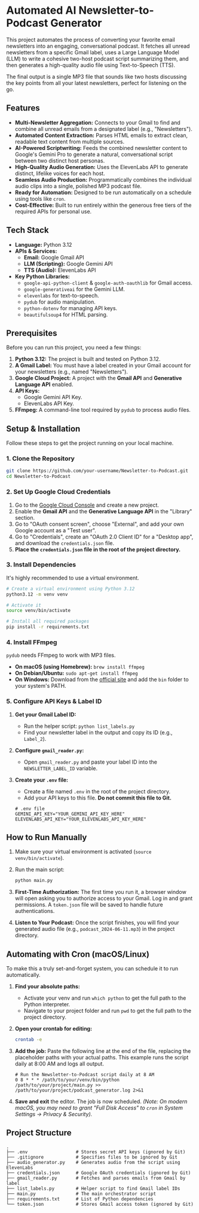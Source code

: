 # Automated AI Newsletter-to-Podcast Generator

This project automates the process of converting your favorite email newsletters into an engaging, conversational podcast. It fetches all unread newsletters from a specific Gmail label, uses a Large Language Model (LLM) to write a cohesive two-host podcast script summarizing them, and then generates a high-quality audio file using Text-to-Speech (TTS).

The final output is a single MP3 file that sounds like two hosts discussing the key points from all your latest newsletters, perfect for listening on the go.

## Features

-   **Multi-Newsletter Aggregation:** Connects to your Gmail to find and combine all unread emails from a designated label (e.g., "Newsletters").
-   **Automated Content Extraction:** Parses HTML emails to extract clean, readable text content from multiple sources.
-   **AI-Powered Scriptwriting:** Feeds the combined newsletter content to Google's Gemini Pro to generate a natural, conversational script between two distinct host personas.
-   **High-Quality Audio Generation:** Uses the ElevenLabs API to generate distinct, lifelike voices for each host.
-   **Seamless Audio Production:** Programmatically combines the individual audio clips into a single, polished MP3 podcast file.
-   **Ready for Automation:** Designed to be run automatically on a schedule using tools like `cron`.
-   **Cost-Effective:** Built to run entirely within the generous free tiers of the required APIs for personal use.

## Tech Stack

-   **Language:** Python 3.12
-   **APIs & Services:**
    -   **Email:** Google Gmail API
    -   **LLM (Scripting):** Google Gemini API
    -   **TTS (Audio):** ElevenLabs API
-   **Key Python Libraries:**
    -   `google-api-python-client` & `google-auth-oauthlib` for Gmail access.
    -   `google-generativeai` for the Gemini LLM.
    -   `elevenlabs` for text-to-speech.
    -   `pydub` for audio manipulation.
    -   `python-dotenv` for managing API keys.
    -   `beautifulsoup4` for HTML parsing.

## Prerequisites

Before you can run this project, you need a few things:

1.  **Python 3.12:** The project is built and tested on Python 3.12.
2.  **A Gmail Label:** You must have a label created in your Gmail account for your newsletters (e.g., named "Newsletters").
3.  **Google Cloud Project:** A project with the **Gmail API** and **Generative Language API** enabled.
4.  **API Keys:**
    -   Google Gemini API Key.
    -   ElevenLabs API Key.
5.  **FFmpeg:** A command-line tool required by `pydub` to process audio files.

## Setup & Installation

Follow these steps to get the project running on your local machine.

### 1. Clone the Repository

```bash
git clone https://github.com/your-username/Newsletter-to-Podcast.git
cd Newsletter-to-Podcast
```

### 2. Set Up Google Cloud Credentials

1.  Go to the [Google Cloud Console](https://console.cloud.google.com/) and create a new project.
2.  Enable the **Gmail API** and the **Generative Language API** in the "Library" section.
3.  Go to "OAuth consent screen", choose "External", and add your own Google account as a "Test user".
4.  Go to "Credentials", create an "OAuth 2.0 Client ID" for a "Desktop app", and download the `credentials.json` file.
5.  **Place the `credentials.json` file in the root of the project directory.**

### 3. Install Dependencies

It's highly recommended to use a virtual environment.

```bash
# Create a virtual environment using Python 3.12
python3.12 -m venv venv

# Activate it
source venv/bin/activate

# Install all required packages
pip install -r requirements.txt
```

### 4. Install FFmpeg

`pydub` needs FFmpeg to work with MP3 files.

-   **On macOS (using Homebrew):** `brew install ffmpeg`
-   **On Debian/Ubuntu:** `sudo apt-get install ffmpeg`
-   **On Windows:** Download from the [official site](https://ffmpeg.org/download.html) and add the `bin` folder to your system's PATH.

### 5. Configure API Keys & Label ID

1.  **Get your Gmail Label ID:**
    -   Run the helper script: `python list_labels.py`
    -   Find your newsletter label in the output and copy its ID (e.g., `Label_2`).

2.  **Configure `gmail_reader.py`:**
    -   Open `gmail_reader.py` and paste your label ID into the `NEWSLETTER_LABEL_ID` variable.

3.  **Create your `.env` file:**
    -   Create a file named `.env` in the root of the project directory.
    -   Add your API keys to this file. **Do not commit this file to Git.**

    ```env
    # .env file
    GEMINI_API_KEY="YOUR_GEMINI_API_KEY_HERE"
    ELEVENLABS_API_KEY="YOUR_ELEVENLABS_API_KEY_HERE"
    ```

## How to Run Manually

1.  Make sure your virtual environment is activated (`source venv/bin/activate`).
2.  Run the main script:

    ```bash
    python main.py
    ```

3.  **First-Time Authorization:** The first time you run it, a browser window will open asking you to authorize access to your Gmail. Log in and grant permissions. A `token.json` file will be saved to handle future authentications.

4.  **Listen to Your Podcast:** Once the script finishes, you will find your generated audio file (e.g., `podcast_2024-06-11.mp3`) in the project directory.

## Automating with Cron (macOS/Linux)

To make this a truly set-and-forget system, you can schedule it to run automatically.

1.  **Find your absolute paths:**
    -   Activate your venv and run `which python` to get the full path to the Python interpreter.
    -   Navigate to your project folder and run `pwd` to get the full path to the project directory.

2.  **Open your crontab for editing:**
    ```bash
    crontab -e
    ```

3.  **Add the job:**
    Paste the following line at the end of the file, replacing the placeholder paths with your actual paths. This example runs the script daily at 8:00 AM and logs all output.

    ```cron
    # Run the Newsletter-to-Podcast script daily at 8 AM
    0 8 * * * /path/to/your/venv/bin/python /path/to/your/project/main.py >> /path/to/your/project/podcast_generator.log 2>&1
    ```

4.  **Save and exit** the editor. The job is now scheduled.
    *(Note: On modern macOS, you may need to grant "Full Disk Access" to `cron` in System Settings -> Privacy & Security).*

## Project Structure

```
.
├── .env                  # Stores secret API keys (ignored by Git)
├── .gitignore            # Specifies files to be ignored by Git
├── audio_generator.py    # Generates audio from the script using ElevenLabs
├── credentials.json      # Google OAuth credentials (ignored by Git)
├── gmail_reader.py       # Fetches and parses emails from Gmail by label
├── list_labels.py        # Helper script to find Gmail label IDs
├── main.py               # The main orchestrator script
├── requirements.txt      # List of Python dependencies
└── token.json            # Stores Gmail access token (ignored by Git)
```
